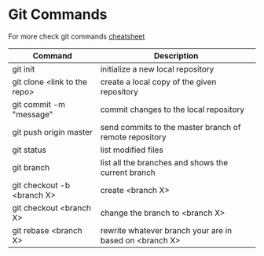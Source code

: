 # Git Commands

For more check git commands [cheatsheet][github cheatsheet]

| Command | Description |
| --- | --- |
| git init | initialize a new local repository |
| git clone \<link to the repo\> | create a local copy of the given repository |
| git commit -m "message" | commit changes to the local repository |
| git push origin master | send commits to the master branch of remote repository |
| git status | list modified files |
| git branch | list all the branches and shows the current branch |
| git checkout -b \<branch X\> | create \<branch X\> |
| git checkout \<branch X\> | change the branch to \<branch X\> |
| git rebase \<branch X\> | rewrite whatever branch your are in based on \<branch X\> |

[github cheatsheet]: https://education.github.com/git-cheat-sheet-education.pdf
